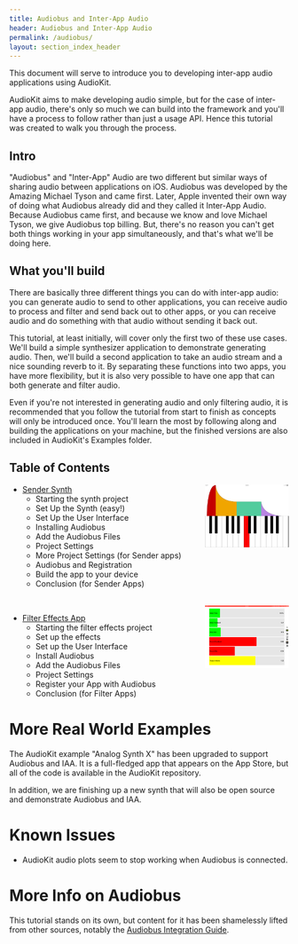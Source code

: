 ```yaml
---
title: Audiobus and Inter-App Audio
header: Audiobus and Inter-App Audio
permalink: /audiobus/
layout: section_index_header
---
```


This document will serve to introduce you to developing inter-app audio applications using AudioKit.

AudioKit aims to make developing audio simple, but for the case of inter-app audio, there's only so much we can build into the framework and you'll have a process to follow rather than just a usage API. Hence this tutorial was created to walk you through the process.

Intro
-----

"Audiobus" and "Inter-App" Audio are two different but similar ways of sharing audio between applications on iOS.  Audiobus was developed by the Amazing Michael Tyson and came first.  Later, Apple invented their own way of doing what Audiobus already did and they called it Inter-App Audio.  Because Audiobus came first, and because we know and love Michael Tyson, we give Audiobus top billing. But, there's no reason you can't get both things working in your app simultaneously, and that's what we'll be doing here.

What you'll build
-----------------

There are basically three different things you can do with inter-app audio: you can generate audio to send to other applications, you can receive audio to process and filter and send back out to other apps, or you can receive audio and do something with that audio without sending it back out.

This tutorial, at least initially, will cover only the first two of these use cases.  We'll build a simple synthesizer application to demonstrate generating audio. Then, we'll build a second application to take an audio stream and a nice sounding reverb to it.  By separating these functions into two apps, you have more flexibility, but it is also very possible to have one app that can both generate and filter audio.

Even if you're not interested in generating audio and only filtering audio, it is recommended that you follow the tutorial from start to finish as concepts will only be introduced once.  You'll learn the most by following along and building the applications on your machine, but the finished versions are also included in AudioKit's Examples folder.

Table of Contents
-----------------

<img src="sender-synth/sender-synth.png" width="30%" align="right">

* [Sender Synth](sender-synth)
    * Starting the synth project
    * Set Up the Synth (easy!)
    * Set Up the User Interface
    * Installing Audiobus
    * Add the Audiobus Files
    * Project Settings
    * More Project Settings (for Sender apps)
    * Audiobus and Registration
    * Build the app to your device
    * Conclusion (for Sender Apps)

<br clear="all">

<img src="filter-effects/filter-effects.png" width="30%" align="right">

* [Filter Effects App](filter-effects)
    * Starting the filter effects project
    * Set up the effects
    * Set up the User Interface
    * Install Audiobus
    * Add the Audiobus Files
    * Project Settings
    * Register your App with Audiobus
    * Conclusion (for Filter Apps)


More Real World Examples
========================

The AudioKit example "Analog Synth X" has been upgraded to support Audiobus and IAA.  It is a full-fledged app that appears on the App Store, but all of the code is available in the AudioKit repository.

In addition, we are finishing up a new synth that will also be open source and demonstrate Audiobus and IAA.


Known Issues
============

* AudioKit audio plots seem to stop working when Audiobus is connected.

More Info on Audiobus
=====================

This tutorial stands on its own, but content for it has been shamelessly lifted from other sources, notably the [Audiobus Integration Guide](https://developer.audiob.us/doc/_integration-_guide.html).